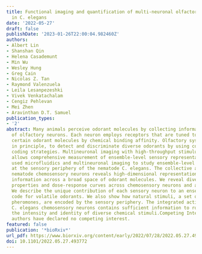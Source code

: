 ```yaml
---
title: Functional imaging and quantification of multi-neuronal olfactory responses
  in C. elegans
date: '2022-05-27'
draft: false
publishDate: '2023-01-26T22:00:04.982460Z'
authors:
- Albert Lin
- Shanshan Qin
- Helena Casademunt
- Min Wu
- Wesley Hung
- Greg Cain
- Nicolas Z. Tan
- Raymond Valenzuela
- Leila Lesanpezeshki
- Vivek Venkatachalam
- Cengiz Pehlevan
- Mei Zhen
- Aravinthan D.T. Samuel
publication_types:
- '2'
abstract: Many animals perceive odorant molecules by collecting information from ensembles
  of olfactory neurons. Each neuron employs receptors that are tuned to recognize
  certain odorant molecules by chemical binding affinity. Olfactory systems are able,
  in principle, to detect and discriminate diverse odorants by using combinatorial
  coding strategies. Multineuronal imaging with high-throughput stimulus delivery
  allows comprehensive measurement of ensemble-level sensory representations. We have
  used microfluidics and multineuronal imaging to study ensemble-level olfactory representations
  at the sensory periphery of the nematode C. elegans. The collective activity of
  nematode chemosensory neurons reveals high-dimensional representations of olfactory
  information across a broad space of odorant molecules. We reveal diverse tuning
  properties and dose-response curves across chemosensory neurons and across odorants.
  We describe the unique contribution of each sensory neuron to an ensemble-level
  code for volatile odorants. We also show how natural stimuli, a set of nematode
  pheromones, are encoded by the sensory periphery. The integrated activity of the
  C. elegans chemosensory neurons contains sufficient information to robustly encode
  the intensity and identity of diverse chemical stimuli.Competing Interest StatementThe
  authors have declared no competing interest.
featured: false
publication: '*bioRxiv*'
url_pdf: https://www.biorxiv.org/content/early/2022/07/28/2022.05.27.493772
doi: 10.1101/2022.05.27.493772
---
```


